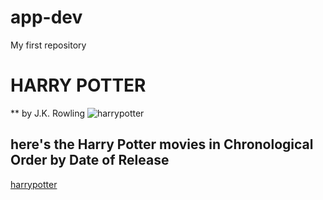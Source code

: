 # app-dev
My first repository

# HARRY POTTER
** by J.K. Rowling
![harrypotter](https://github.com/user-attachments/assets/d9983bf0-c3c9-4688-815c-4cbdb73383ce)
## here's the Harry Potter movies in Chronological Order by Date of Release
[harrypotter](https://www.imdb.com/list/ls000671664/)

